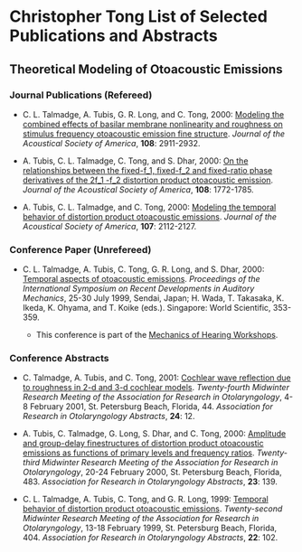 # Christopher Tong List of Selected Publications and Abstracts

## Theoretical Modeling of Otoacoustic Emissions

### Journal Publications (Refereed)

- C. L. Talmadge, A. Tubis, G. R. Long, and C. Tong, 2000:  [Modeling the combined effects of basilar membrane nonlinearity and roughness on stimulus frequency otoacoustic emission fine structure](https://doi.org/10.1121/1.1321012). *Journal of the Acoustical Society of America*, **108**: 2911-2932.

- A. Tubis, C. L. Talmadge, C. Tong, and S. Dhar, 2000: [On the relationships between the fixed-f_1, fixed-f_2 and fixed-ratio phase derivatives of the 2f_1 -f_2 
distortion product otoacoustic emission](https://doi.org/10.1121/1.1310666). *Journal of the Acoustical Society of America*, **108**:  1772-1785.

- A. Tubis, C. L. Talmadge, and C. Tong, 2000:  [Modeling the temporal behavior of distortion product otoacoustic emissions](https://doi.org/10.1121/1.428493).  *Journal of the Acoustical Society of America*, 
**107**:  2112-2127.

### Conference Paper (Unrefereed)

- C. L. Talmadge, A. Tubis, C. Tong, G. R. Long, and S. Dhar, 2000:  [Temporal aspects of otoacoustic emissions](https://www.mechanicsofhearing.org/mohdl/pdfs/MoH/MoH1999/Talmadge-etal-MoHProceedings-1999.pdf). *Proceedings of the International Symposium on Recent Developments in Auditory
Mechanics*, 25-30 July 1999, Sendai, Japan; H. Wada, T. Takasaka, K. Ikeda, K. Ohyama, and T. Koike (eds.).  Singapore:  World Scientific, 353-359.

  - This conference is part of the [Mechanics of Hearing Workshops](https://mechanicsofhearing.org/).

### Conference Abstracts

- C. Talmadge, A. Tubis, and C. Tong, 2001:  [Cochlear wave reflection due to roughness in 2-d and 3-d cochlear models](aro2001ex.PNG).  *Twenty-fourth Midwinter Research Meeting of the Association for Research in Otolaryngology*, 4-8 February 2001, St. Petersburg Beach, Florida, 44. *Association for Research in Otolaryngology Abstracts*, **24**: 12.

- A. Tubis, C. Talmadge, G. Long, S. Dhar, and C. Tong, 2000: [Amplitude and group-delay finestructures of distortion product otoacoustic emissions as functions of primary levels and frequency ratios](aro2000ex.PNG).  *Twenty-third Midwinter Research Meeting of the Association for Research in Otolaryngology*, 20-24 February 2000, St. Petersburg Beach, Florida, 483. *Association for Research in Otolaryngology Abstracts*, **23**: 139.

- C. L. Talmadge, A. Tubis, C. Tong, and G. R. Long, 1999:  [Temporal behavior of distortion product  otoacoustic emissions](aro1999ex.PNG). *Twenty-second Midwinter Research Meeting 
of the Association for Research in Otolaryngology*, 13-18 February 1999, St. Petersburg Beach, Florida, 404.   *Association for Research in Otolaryngology Abstracts*, **22**: 102.


